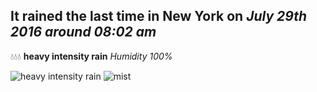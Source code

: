 ## It rained the last time in New York on *July 29th 2016 around 08:02 am*
💧💧💧  **heavy intensity rain** *Humidity 100%*

![heavy intensity rain](http://openweathermap.org/img/w/10d.png) ![mist](http://openweathermap.org/img/w/50d.png)
